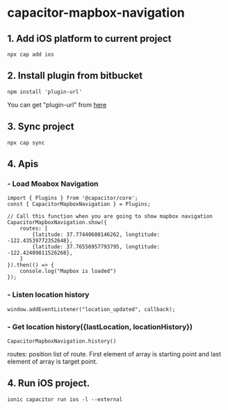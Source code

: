 # capacitor-mapbox-navigation

## 1. Add iOS platform to current project
```
npx cap add ios
```

## 2. Install plugin from bitbucket
```
npm install 'plugin-url'
```
You can get "plugin-url" from [here](https://absurd.tech/private-bitbucket-repositories-in-package-json/)

## 3. Sync project
```
npx cap sync
```

## 4. Apis
### - Load Moabox Navigation
```
import { Plugins } from '@capacitor/core';
const { CapacitorMapboxNavigation } = Plugins;

// Call this function when you are going to show mapbox navigation
CapacitorMapboxNavigation.show({
    routes: [
        {latitude: 37.77440680146262, longtitude: -122.43539772352648},
        {latitude: 37.76556957793795, longtitude: -122.42409811526268},
    ]
}).then(() => {
    console.log("Mapbox is loaded")
});
```

### - Listen location history
```
window.addEventListener("location_updated", callback);
```


### - Get location history({lastLocation, locationHistory})
```
CapacitorMapboxNavigation.history()
```


routes: position list of route. First element of array is starting point and last element of array is target point.

## 4. Run iOS project.
```
ionic capacitor run ios -l --external
```
